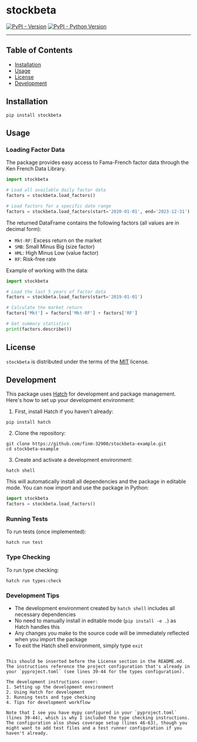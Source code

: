 # stockbeta

[![PyPI - Version](https://img.shields.io/pypi/v/stockbeta.svg)](https://pypi.org/project/stockbeta)
[![PyPI - Python Version](https://img.shields.io/pypi/pyversions/stockbeta.svg)](https://pypi.org/project/stockbeta)

-----

## Table of Contents

- [Installation](#installation)
- [Usage](#usage)
- [License](#license)
- [Development](#development)

## Installation

```console
pip install stockbeta
```

## Usage

### Loading Factor Data

The package provides easy access to Fama-French factor data through the Ken French Data Library.

```python
import stockbeta

# Load all available daily factor data
factors = stockbeta.load_factors()

# Load factors for a specific date range
factors = stockbeta.load_factors(start='2020-01-01', end='2023-12-31')
```

The returned DataFrame contains the following factors (all values are in decimal form):
- `Mkt-RF`: Excess return on the market
- `SMB`: Small Minus Big (size factor)
- `HML`: High Minus Low (value factor)
- `RF`: Risk-free rate

Example of working with the data:
```python
import stockbeta

# Load the last 5 years of factor data
factors = stockbeta.load_factors(start='2019-01-01')

# Calculate the market return
factors['Mkt'] = factors['Mkt-RF'] + factors['RF']

# Get summary statistics
print(factors.describe())
```

## License

`stockbeta` is distributed under the terms of the [MIT](https://spdx.org/licenses/MIT.html) license.

## Development

This package uses [Hatch](https://hatch.pypa.io/) for development and package management. Here's how to set up your development environment:

1. First, install Hatch if you haven't already:
```console
pip install hatch
```

2. Clone the repository:
```console
git clone https://github.com/finm-32900/stockbeta-example.git
cd stockbeta-example
```

3. Create and activate a development environment:
```console
hatch shell
```

This will automatically install all dependencies and the package in editable mode. You can now import and use the package in Python:

```python
import stockbeta
factors = stockbeta.load_factors()
```

### Running Tests

To run tests (once implemented):
```console
hatch run test
```

### Type Checking

To run type checking:
```console
hatch run types:check
```

### Development Tips

- The development environment created by `hatch shell` includes all necessary dependencies
- No need to manually install in editable mode (`pip install -e .`) as Hatch handles this
- Any changes you make to the source code will be immediately reflected when you import the package
- To exit the Hatch shell environment, simply type `exit`
```

This should be inserted before the License section in the README.md. The instructions reference the project configuration that's already in your `pyproject.toml` (see lines 39-44 for the types configuration).

The development instructions cover:
1. Setting up the development environment
2. Using Hatch for development
3. Running tests and type checking
4. Tips for development workflow

Note that I see you have mypy configured in your `pyproject.toml` (lines 39-44), which is why I included the type checking instructions. The configuration also shows coverage setup (lines 46-63), though you might want to add test files and a test runner configuration if you haven't already.
